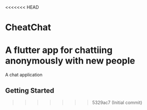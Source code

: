 <<<<<<< HEAD
# CheatChat
A flutter app for chattiing anonymously with new people
=======

A chat application

## Getting Started

>>>>>>> 5329ac7 (Initial commit)
